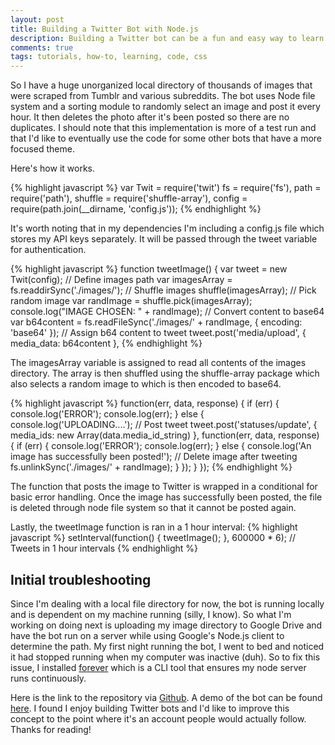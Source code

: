 ```yaml
---
layout: post
title: Building a Twitter Bot with Node.js
description: Building a Twitter bot can be a fun and easy way to learn programming. Here's how I built one using Node and a large library of images.
comments: true
tags: tutorials, how-to, learning, code, css 
---
```


So I have a huge unorganized local directory of thousands of images that were scraped from Tumblr and various subreddits. The bot uses Node file system and a sorting module to randomly select an image and post it every hour. It then deletes the photo after it's been posted so there are no duplicates. I should note that this implementation is more of a test run and that I'd like to eventually use the code for some other bots that have a more focused theme.

Here's how it works.

{% highlight javascript %}
var Twit = require('twit')
    fs  = require('fs'),
    path = require('path'),
    shuffle = require('shuffle-array'),
    config = require(path.join(__dirname, 'config.js'));
 {% endhighlight %}

It's worth noting that in my dependencies I'm including a config.js file which stores my API keys separately. It will be passed through the tweet variable for authentication.

{% highlight javascript %}
function tweetImage() {
    var tweet = new Twit(config);
    // Define images path
    var imagesArray = fs.readdirSync('./images/');
    // Shuffle images
    shuffle(imagesArray);
    // Pick random image
    var randImage = shuffle.pick(imagesArray);
    console.log("IMAGE CHOSEN: " + randImage);
    // Convert content to base64
    var b64content = fs.readFileSync('./images/' + randImage, {
        encoding: 'base64'
    });
    // Assign b64 content to tweet
    tweet.post('media/upload', {
        media_data: b64content
    },
{% endhighlight %}

The imagesArray variable is assigned to read all contents of the images directory. The array is then shuffled using the shuffle-array package which also selects a random image to which is then encoded to base64.

{% highlight javascript %}
function(err, data, response) {
   if (err) {
      console.log('ERROR');
      console.log(err);
   } 
   else {
      console.log('UPLOADING....');
      // Post tweet
      tweet.post('statuses/update', {
         media_ids: new Array(data.media_id_string)
      },
      function(err, data, response) {
         if (err) {
            console.log('ERROR');
            console.log(err);
         } 
         else {
            console.log('An image has successfully been posted!');
            // Delete image after tweeting
            fs.unlinkSync('./images/' + randImage);
         }
      });
   }
});
{% endhighlight %}

The function that posts the image to Twitter is wrapped in a conditional for basic error handling. Once the image has successfully been posted, the file is deleted through node file system so that it cannot be posted again.

Lastly, the tweetImage function is ran in a 1 hour interval:
{% highlight javascript %}
setInterval(function() {
    tweetImage();
}, 600000 * 6); // Tweets in 1 hour intervals
{% endhighlight %}


## Initial troubleshooting
Since I'm dealing with a local file directory for now, the bot is running locally and is dependent on my machine running (silly, I know). So what I'm working on doing next is uploading my image directory to Google Drive and have the bot run on a server while using Google's Node.js client to determine the path. My first night running the bot, I went to bed and noticed it had stopped running when my computer was inactive (duh). So to fix this issue, I installed [forever](https://github.com/foreverjs/forever) which is a CLI tool that ensures my node server runs continuously.

Here is the link to the repository via [Github](https://github.com/tonyynot/random-image-tweet). A demo of the bot can be found [here](http://twitter.com/blank_waves).
I found I enjoy building Twitter bots and I'd like to improve this concept to the point where it's an account people would actually follow. Thanks for reading!